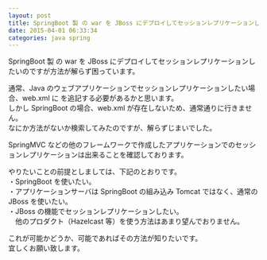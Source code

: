 ```yaml
---
layout: post
title: SpringBoot 製 の war を JBoss にデプロイしてセッションレプリケーションしたい
date: 2015-04-01 06:33:34
categories: java spring
---
```

<p>SpringBoot 製 の war を JBoss にデプロイしてセッションレプリケーションしたいのですが方法が解らず困っています。</p>

<p>通常、Java のウェブアプリケーションでセッションレプリケーションしたい場合、web.xml に  を追記する必要があるかと思います。<br>
しかし SpringBoot の場合、web.xml が存在しないため、通常通りに行きません。<br>
なにか方法がないか検索してみたのですが、解らずじまいでした。</p>

<p>SpringMVC などの他のフレームワークで作成したアプリケーションでのセッションレプリケーションは出来ることを確認しております。</p>

<p>やりたいことの前提としましては、下記のとおりです。<br>
・SpringBoot を使いたい。<br>
・アプリケーションサーバは SpringBoot の組み込み Tomcat ではなく、通常の JBoss を使いたい。<br>
・JBoss の機能でセッションレプリケーションしたい。<br>
　他のプロダクト（Hazelcast 等）を使う方法はあまり望んでおりません。</p>

<p>これが可能かどうか、可能であればその方法が知りたいです。<br>
宜しくお願い致します。</p>
